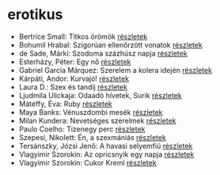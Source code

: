 # erotikus

- Bertrice Small: Titkos örömök [részletek](../_details/Bertrice%20Small.md#id_769)
- Bohumil Hrabal: Szigorúan ellenőrzött vonatok [részletek](../_details/Bohumil%20Hrabal.md#id_449)
- de Sade, Márki: Szodoma százhúsz napja [részletek](../_details/de%20Sade%2C%20M%C3%A1rki.md#id_1216)
- Esterházy, Péter: Egy nő [részletek](../_details/Esterh%C3%A1zy%2C%20P%C3%A9ter.md#id_1019)
- Gabriel García Márquez: Szerelem a kolera idején [részletek](../_details/Gabriel%20Garc%C3%ADa%20M%C3%A1rquez.md#id_342)
- Kárpáti, Andor: Kurvajó! [részletek](../_details/K%C3%A1rp%C3%A1ti%2C%20Andor.md#id_670)
- Laura D.: Szex és tandíj [részletek](../_details/Laura%20D..md#id_904)
- Ljudmila Ulickaja: Odaadó hívetek, Surik [részletek](../_details/Ljudmila%20Ulickaja.md#id_1291)
- Mátéffy, Éva: Ruby [részletek](../_details/M%C3%A1t%C3%A9ffy%2C%20%C3%89va.md#id_606)
- Maya Banks: Vénuszdombi mesék [részletek](../_details/Maya%20Banks.md#id_285)
- Milan Kundera: Nevetséges ​szerelmek [részletek](../_details/Milan%20Kundera.md#id_1830)
- Paulo Coelho: Tizenegy perc [részletek](../_details/Paulo%20Coelho.md#id_263)
- Szepesi, Nikolett: Én, a szexmániás [részletek](../_details/Szepesi%2C%20Nikolett.md#id_661)
- Tersánszky, Józsi Jenő: A havasi selyemfiú [részletek](../_details/Ters%C3%A1nszky%2C%20J%C3%B3zsi%20Jen%C5%91.md#id_611)
- Vlagyimir Szorokin: Az opricsnyik egy napja [részletek](../_details/Vlagyimir%20Szorokin.md#id_842)
- Vlagyimir Szorokin: Cukor Kreml [részletek](../_details/Vlagyimir%20Szorokin.md#id_841)